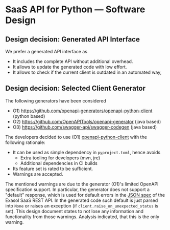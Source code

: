 # SaaS API for Python &mdash; Software Design

## Design decision: Generated API Interface

We prefer a generated API interface as
* It includes the complete API without additional overhead.
* It allows to update the generated code with low effort.
* It allows to check if the current client is outdated in an automated way,

## Design decision: Selected Client Generator

The following generators have been considered
* O1) https://github.com/openapi-generators/openapi-python-client (python based)
* O2) https://github.com/OpenAPITools/openapi-generator (java based)
* O3) https://github.com/swagger-api/swagger-codegen (java based)

The developers decided to use (O1) [openapi-python-client](https://github.com/openapi-generators/openapi-python-client) with the following rationale:

* It can be used as simple dependency in `pyproject.toml`, hence avoids
  * Extra tooling for developers (mvn, jre)
  * Additional dependencies in CI builds
* Its feature set is rated to be sufficient.
* Warnings are accepted.

The mentioned warnings are due to the generator (O1)'s limited OpenAPI specification support. In particular, the generator does not support a "default" response, which is used for default errors in the [JSON spec](https://cloud.exasol.com/openapi.json) of the Exasol SaaS REST API. In the generated code such default is just parsed into `None` or raises an exception (if `client.raise_on_unexpected_status` is set). This design document states to not lose any information and functionality from those warnings. Analysis indicated, that this is the only warning.

